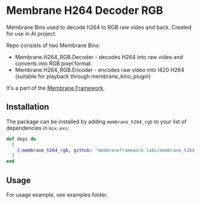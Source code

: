 # Membrane H264 Decoder RGB

Membrane Bins used to decode h264 to RGB raw video and back. Created for use in AI project.

Repo consists of two Membrane Bins:
 - Membrane.H264_RGB.Decoder - decodes H264 into raw video and converts into RGB pixel format.
 - Membrane.H264_RGB.Encoder - encodes raw video into I420 H264 (suitable for playback through membrane_kino_plugin)

It's a part of the [Membrane Framework](https://membrane.stream).

## Installation

The package can be installed by adding `membrane_h264_rgb` to your list of dependencies in `mix.exs`:

```elixir
def deps do
  [
    {:membrane_h264_rgb, github: "membraneframework-labs/membrane_h264_rgb", tag: "v0.1.0"}
  ]
end
```

## Usage

For usage example, see examples folder.

